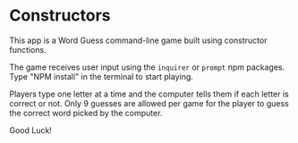 # Constructors

This app is a Word Guess command-line game built using constructor functions.

The game receives user input using the `inquirer` or `prompt` npm packages.
Type "NPM install" in the terminal to start playing.

Players type one letter at a time and the computer tells them if each letter is correct or not.
Only 9 guesses are allowed per game for the player to guess the correct word picked by the computer.

Good Luck!


